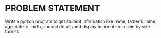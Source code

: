 # PROBLEM STATEMENT

Write a python program to get student information like name, father's name, age, date-of-birth, contact details and display information in side by side format.
